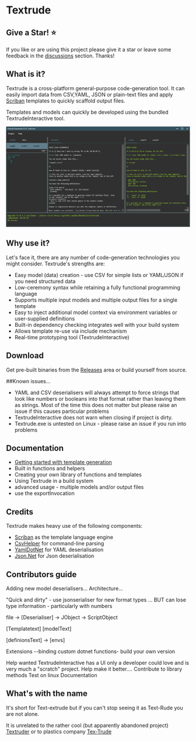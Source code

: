 # Textrude

## Give a Star! :star:

If you like or are using this project please give it a star or leave some feedback in the [discussions](https://github.com/NeilMacMullen/Textrude/discussions/categories/send-a-smile) section. Thanks!

## What is it?

Textrude is a cross-platform general-purpose code-generation tool.  It can easily import data from CSV,YAML, JSON  or plain-text files and apply [Scriban](https://github.com/scriban/scriban) templates to quickly scaffold output files. 

Templates and models can quickly be developed using the bundled TextrudeInteractive tool.

![Screenshot of TextrudeInteractive](img/ex1.png)

## Why use it?

Let's face it, there are any number of code-generation technologies you might consider.  Textrude's strengths are:

- Easy model (data) creation - use CSV for simple lists or YAML/JSON if you need structured data
- Low-ceremony syntax while retaining a fully functional programming language
- Supports multiple input models and multiple output files for a single template
- Easy to inject additional model context via environment variables or user-supplied definitions
- Built-in dependency checking integrates well with your build system
- Allows template re-use via include mechanism
- Real-time prototyping tool  (TextrudeInteractive)

## Download

Get pre-built binaries from the [Releases](https://github.com/NeilMacMullen/Textrude/releases) area or build yourself from source.


##Known issues...
- YAML and CSV deserialisers will always attempt to force strings that look like numbers or booleans into that format rather than leaving them as strings.  Most of the time this does not matter but please raise an issue if this causes particular problems
- TextrudeInteractive does not warn when closing if project is dirty.
- Textrude.exe is untested on Linux - please raise an issue if you run into problems

## Documentation
- [Getting started with template generation](doc/gettingStarted.md) 
- Built in functions and helpers
- Creating your own library of functions and templates
- Using Textrude in a build system
- advanced usage - multiple models and/or output files
- use the exportInvocation

## Credits

Textrude makes heavy use of the following components:
- [Scriban](https://github.com/scriban/scriban) as the template language engine
- [CsvHelper](https://github.com/JoshClose/CsvHelper) for command-line parsing
- [YamlDotNet](https://github.com/aaubry/YamlDotNet) for YAML deserialisation
- [Json.Net](https://www.newtonsoft.com/json) for Json deserialisation

## Contributors guide
Adding new model deserialisers...
Architecture...

"Quick and dirty" - use jsonserialiser for new format types ... BUT can lose type information - particularly with numbers

file -> [Deserialiser] -> JObject -> ScriptObject


[Templatetext]
[modelText] 

[definionsText] -> 
[envs] 

Extensions
--binding custom dotnet functions- build your own version

Help wanted 
TextrudeInteractive has a UI only a developer could love and is very much a "scratch" project.  Help make it better....
Contribute to library methods
Test on linux
Documentation


## What's with the name 
It's short for Text-extrude but if you can't stop seeing it as Text-Rude you are not alone.

It is unrelated to the rather cool (but apparently abandoned project) [Textruder](https://github.com/arrogantrobot/textruder) or to plastics company [Tex-Trude](http://www.tex-trude.com/)

